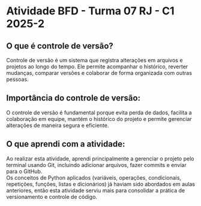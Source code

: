 # Atividade BFD - Turma 07 RJ - C1 2025-2

## O que é controle de versão?
Controle de versão é um sistema que registra alterações em arquivos e projetos ao longo do tempo. Ele permite acompanhar o histórico, reverter mudanças, comparar versões e colaborar de forma organizada com outras pessoas.

## Importância do controle de versão:
O controle de versão é fundamental porque evita perda de dados, facilita a colaboração em equipe, mantém o histórico do projeto e permite gerenciar alterações de maneira segura e eficiente.

## O que aprendi com a atividade:
Ao realizar esta atividade, aprendi principalmente a gerenciar o projeto pelo terminal usando Git, incluindo adicionar arquivos, fazer commits e enviar para o GitHub.  
Os conceitos de Python aplicados (variáveis, operações, condicionais, repetições, funções, listas e dicionários) já haviam sido abordados em aulas anteriores, então esta atividade serviu mais para consolidar a prática de versionamento e controle de código.